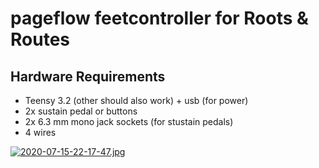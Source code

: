 # pageflow feetcontroller for Roots & Routes

## Hardware Requirements
- Teensy 3.2 (other should also work) + usb (for power)
- 2x sustain pedal or buttons
- 2x 6.3 mm mono jack sockets (for stustain pedals)
- 4 wires

[![2020-07-15-22-17-47.jpg](https://i.postimg.cc/BQzHCrqp/2020-07-15-22-17-47.jpg)](https://postimg.cc/VdjJfH00)
